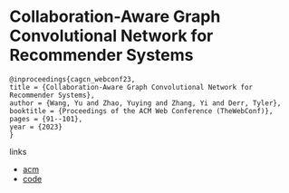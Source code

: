 # Collaboration-Aware Graph Convolutional Network for Recommender Systems

```
@inproceedings{cagcn_webconf23,
title = {Collaboration-Aware Graph Convolutional Network for Recommender Systems},
author = {Wang, Yu and Zhao, Yuying and Zhang, Yi and Derr, Tyler},
booktitle = {Proceedings of the ACM Web Conference (TheWebConf)},
pages = {91--101},
year = {2023}
}
```

links
- [acm](https://dl.acm.org/doi/10.1145/3543507.3583229)
- [code](https://github.com/YuWVandy/CAGCN)
